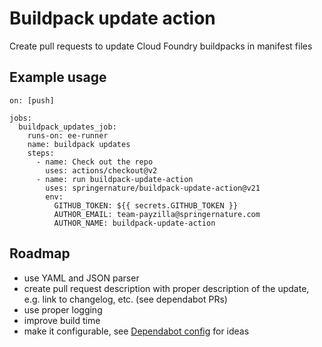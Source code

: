 # Buildpack update action

Create pull requests to update Cloud Foundry buildpacks in manifest files

## Example usage

    on: [push]
    
    jobs:
      buildpack_updates_job:
        runs-on: ee-runner
        name: buildpack updates
        steps:
          - name: Check out the repo
            uses: actions/checkout@v2
          - name: run buildpack-update-action
            uses: springernature/buildpack-update-action@v21
            env:
              GITHUB_TOKEN: ${{ secrets.GITHUB_TOKEN }}
              AUTHOR_EMAIL: team-payzilla@springernature.com
              AUTHOR_NAME: buildpack-update-action


## Roadmap

* use YAML and JSON parser
* create pull request description with proper description of the update, e.g. link to changelog, etc. (see dependabot PRs)
* use proper logging
* improve build time
* make it configurable, see [Dependabot config](https://docs.github.com/en/code-security/supply-chain-security/keeping-your-dependencies-updated-automatically/configuration-options-for-dependency-updates
  ) for ideas
